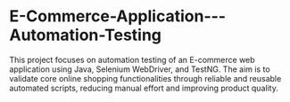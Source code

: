 # E-Commerce-Application---Automation-Testing
This project focuses on automation testing of an E-commerce web application using Java, Selenium WebDriver, and TestNG. The aim is to validate core online shopping functionalities through reliable and reusable automated scripts, reducing manual effort and improving product quality.
